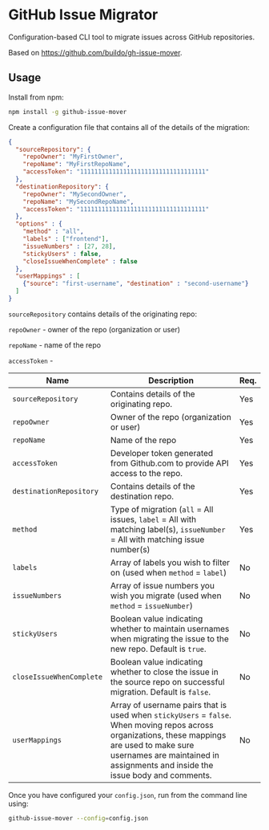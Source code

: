 # GitHub Issue Migrator 

Configuration-based CLI tool to migrate issues across GitHub repositories. 

Based on <https://github.com/buildo/gh-issue-mover>. 

## Usage

Install from npm:

```bash
npm install -g github-issue-mover
```

Create a configuration file that contains all of the details of the migration: 

```json
{
  "sourceRepository": {
    "repoOwner": "MyFirstOwner",
    "repoName": "MyFirstRepoName",
    "accessToken": "11111111111111111111111111111111111"
  },
  "destinationRepository": {
    "repoOwner": "MySecondOwner",
    "repoName": "MySecondRepoName",
    "accessToken": "11111111111111111111111111111111111"
  }, 
  "options" : {
    "method" : "all", 
    "labels" : ["frontend"], 
    "issueNumbers" : [27, 28], 
    "stickyUsers" : false, 
    "closeIssueWhenComplete" : false
  }, 
  "userMappings" : [
    {"source": "first-username", "destination" : "second-username"} 
  ]
}
```

`sourceRepository` contains details of the originating repo: 

`repoOwner` - owner of the repo (organization or user) 

`repoName` - name of the repo

`accessToken` - 

| Name                     | Description                                                  | Req. |
| ------------------------ | ------------------------------------------------------------ | ---- |
| `sourceRepository`       | Contains details of the originating repo.                    | Yes  |
| `repoOwner`              | Owner of the repo (organization or user)                     | Yes  |
| `repoName`               | Name of the repo                                             | Yes  |
| `accessToken`            | Developer token generated from Github.com to provide API access to the repo. | Yes  |
| `destinationRepository`  | Contains details of the destination repo.                    | Yes  |
| `method`                 | Type of migration (`all` = All issues, `label` = All with matching label(s), `issueNumber` = All with matching issue number(s) | Yes  |
| `labels`                 | Array of labels you wish to filter on (used when `method` = `label`) | No   |
| `issueNumbers`           | Array of issue numbers you wish you migrate (used when `method` = `issueNumber`) | No   |
| `stickyUsers`            | Boolean value indicating whether to maintain usernames when migrating the issue to the new repo. Default is `true`. | No   |
| `closeIssueWhenComplete` | Boolean value indicating whether to close the issue in the source repo on successful migration. Default is `false`. | No   |
| `userMappings`           | Array of username pairs that is used when `stickyUsers` = `false`. When moving repos across organizations, these mappings are used to make sure usernames are maintained in assignments and inside the issue body and comments. | No   |

Once you have configured your `config.json`, run from the command line using: 

```bash
github-issue-mover --config=config.json
```

